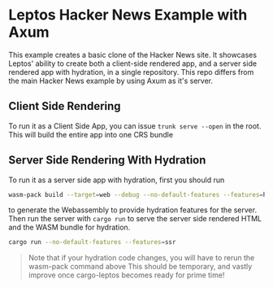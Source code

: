 # Leptos Hacker News Example with Axum

This example creates a basic clone of the Hacker News site. It showcases Leptos' ability to create both a client-side rendered app, and a server side rendered app with hydration, in a single repository. This repo differs from the main Hacker News example by using Axum as it's server.

## Client Side Rendering
To run it as a Client Side App, you can issue  `trunk serve --open` in the root. This will build the entire
app into one CRS bundle

## Server Side Rendering With Hydration
To run it as a server side app with hydration, first you should run 
```bash
wasm-pack build --target=web --debug --no-default-features --features=hydrate
```
to generate the Webassembly to provide hydration features for the server.
Then run the server with `cargo run` to serve the server side rendered HTML and the WASM bundle for hydration. 
```bash
cargo run --no-default-features --features=ssr
```
> Note that if your hydration code changes, you will have to rerun the wasm-pack command above
> This should be temporary, and vastly improve once cargo-leptos becomes ready for prime time!
